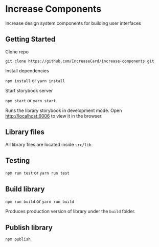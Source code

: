 # Increase Components

Increase design system components for building user interfaces

## Getting Started

Clone repo

````
git clone https://github.com/IncreaseCard/increase-components.git
````

Install dependencies

`npm install` or `yarn install`

Start storybook server

`npm start` or `yarn start`

Runs the library storybook in development mode.
Open [http://localhost:6006](http://localhost:6006) to view it in the browser.

## Library files

All library files are located inside `src/lib`  

## Testing

`npm run test` or `yarn run test`

## Build library

`npm run build` or `yarn run build`

Produces production version of library under the `build` folder.

## Publish library

`npm publish`
